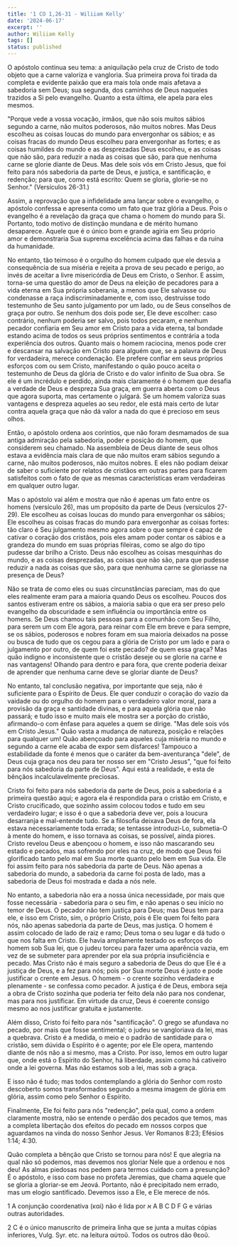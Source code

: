 ```yaml
---
title: '1 CO 1,26-31 - Wiliiam Kelly'
date: '2024-06-17'
excerpt: ''
author: Wiliiam Kelly
tags: []
status: published
---
```

O apóstolo continua seu tema: a aniquilação pela cruz de Cristo de todo
objeto que a carne valoriza e vangloria. Sua primeira prova foi tirada
da completa e evidente paixão que era mais tola onde mais afetava a
sabedoria sem Deus; sua segunda, dos caminhos de Deus naqueles trazidos
a Si pelo evangelho. Quanto a esta última, ele apela para eles mesmos.

"Porque vede a vossa vocação, irmãos, que não sois muitos sábios segundo
a carne, não muitos poderosos, não muitos nobres. Mas Deus escolheu as
coisas loucas do mundo para envergonhar os sábios; e as coisas fracas do
mundo Deus escolheu para envergonhar as fortes; e as coisas humildes do
mundo e as desprezadas Deus escolheu, e as coisas que não são, para
reduzir a nada as coisas que são, para que nenhuma carne se glorie
diante de Deus. Mas dele sois vós em Cristo Jesus, que foi feito para
nós sabedoria da parte de Deus, e justiça, e santificação, e redenção;
para que, como está escrito: Quem se gloria, glorie-se no Senhor."
(Versículos 26-31.)

Assim, a reprovação que a infidelidade ama lançar sobre o evangelho, o
apóstolo confessa e apresenta como um fato que traz glória a Deus. Pois
o evangelho é a revelação da graça que chama o homem do mundo para Si.
Portanto, todo motivo de distinção mundana e de mérito humano
desaparece. Aquele que é o único bom e grande agiria em Seu próprio amor
e demonstraria Sua suprema excelência acima das falhas e da ruína da
humanidade.

No entanto, tão teimoso é o orgulho do homem culpado que ele desvia a
consequência de sua miséria e rejeita a prova de seu pecado e perigo, ao
invés de aceitar a livre misericórdia de Deus em Cristo, o Senhor. E
assim, torna-se uma questão do amor de Deus na eleição de pecadores para
a vida eterna em Sua própria soberania, a menos que Ele salvasse ou
condenasse a raça indiscriminadamente e, com isso, destruísse todo
testemunho de Seu santo julgamento por um lado, ou de Seus conselhos de
graça por outro. Se nenhum dos dois pode ser, Ele deve escolher: caso
contrário, nenhum poderia ser salvo, pois todos pecaram, e nenhum
pecador confiaria em Seu amor em Cristo para a vida eterna, tal bondade
estando acima de todos os seus próprios sentimentos e contrária a toda
experiência dos outros. Quanto mais o homem raciocina, menos pode crer e
descansar na salvação em Cristo para alguém que, se a palavra de Deus
for verdadeira, merece condenação. Ele prefere confiar em seus próprios
esforços com ou sem Cristo, manifestando o quão pouco aceita o
testemunho de Deus da glória de Cristo e do valor infinito de Sua obra.
Se ele é um incrédulo e perdido, ainda mais claramente é o homem que
desafia a verdade de Deus e despreza Sua graça, em guerra aberta com o
Deus que agora suporta, mas certamente o julgará. Se um homem valoriza
suas vantagens e despreza aqueles ao seu redor, ele está mais certo de
lutar contra aquela graça que não dá valor a nada do que é precioso em
seus olhos.

Então, o apóstolo ordena aos coríntios, que não foram desmamados de sua
antiga admiração pela sabedoria, poder e posição do homem, que
considerem seu chamado. Na assembleia de Deus diante de seus olhos
estava a evidência mais clara de que não muitos eram sábios segundo a
carne, não muitos poderosos, não muitos nobres. E eles não podiam deixar
de saber o suficiente por relatos de cristãos em outras partes para
ficarem satisfeitos com o fato de que as mesmas características eram
verdadeiras em qualquer outro lugar.

Mas o apóstolo vai além e mostra que não é apenas um fato entre os
homens (versículo 26), mas um propósito da parte de Deus (versículos
27-29). Ele escolheu as coisas loucas do mundo para envergonhar os
sábios; Ele escolheu as coisas fracas do mundo para envergonhar as
coisas fortes: tão claro é Seu julgamento mesmo agora sobre o que sempre
é capaz de cativar o coração dos cristãos, pois eles amam poder contar
os sábios e a grandeza do mundo em suas próprias fileiras, como se algo
do tipo pudesse dar brilho a Cristo. Deus não escolheu as coisas
mesquinhas do mundo, e as coisas desprezadas, as coisas que não são,
para que pudesse reduzir a nada as coisas que são, para que nenhuma
carne se gloriasse na presença de Deus?

Não se trata de como eles ou suas circunstâncias pareciam, mas do que
eles realmente eram para a maioria quando Deus os escolheu. Poucos dos
santos estiveram entre os sábios, a maioria sabia o que era ser preso
pelo evangelho da obscuridade e sem influência ou importância entre os
homens. Se Deus chamou tais pessoas para a comunhão com Seu Filho, para
serem um com Ele agora, para reinar com Ele em breve e para sempre, se
os sábios, poderosos e nobres foram em sua maioria deixados na posse ou
busca de tudo que os cegou para a glória de Cristo por um lado e para o
julgamento por outro, de quem foi este pecado? de quem essa graça? Mas
quão indigno e inconsistente que o cristão deseje ou se glorie na carne
e nas vantagens! Olhando para dentro e para fora, que crente poderia
deixar de aprender que nenhuma carne deve se gloriar diante de Deus?

No entanto, tal conclusão negativa, por importante que seja, não é
suficiente para o Espírito de Deus. Ele quer conduzir o coração do vazio
da vaidade ou do orgulho do homem para o verdadeiro valor moral, para a
provisão da graça e santidade divinas, e para aquela glória que não
passará; e tudo isso e muito mais ele mostra ser a porção do cristão,
afirmando-o com ênfase para aqueles a quem se dirige. \"Mas dele sois
vós em Cristo Jesus.\" Quão vasta a mudança de natureza, posição e
relações para qualquer um! Quão abençoado para aqueles cuja miséria no
mundo e segundo a carne ele acaba de expor sem disfarces! Tampouco a
estabilidade da fonte é menos que o caráter da bem-aventurança \"dele\",
de Deus cuja graça nos deu para ter nosso ser em \"Cristo Jesus\", \"que
foi feito para nós sabedoria da parte de Deus\". Aqui está a realidade,
e esta de bênçãos incalculavelmente preciosas.

Cristo foi feito para nós sabedoria da parte de Deus, pois a sabedoria é
a primeira questão aqui; e agora ela é respondida para o cristão em
Cristo, e Cristo crucificado, que sozinho assim colocou todos e tudo em
seu verdadeiro lugar; e isso é o que a sabedoria deve ver, pois a
loucura desarranja e mal-entende tudo. Se a filosofia deixava Deus de
fora, ela estava necessariamente toda errada; se tentasse introduzi-Lo,
submetia-O à mente do homem, e isso tornava as coisas, se possível,
ainda piores. Cristo revelou Deus e abençoou o homem, e isso não
mascarando seu estado e pecados, mas sofrendo por eles na cruz, de modo
que Deus foi glorificado tanto pelo mal em Sua morte quanto pelo bem em
Sua vida. Ele foi assim feito para nós sabedoria da parte de Deus. Não
apenas a sabedoria do mundo, a sabedoria da carne foi posta de lado, mas
a sabedoria de Deus foi mostrada e dada a nós nele.

No entanto, a sabedoria não era a nossa única necessidade, por mais que
fosse necessária - sabedoria para o seu fim, e não apenas o seu início
no temor de Deus. O pecador não tem justiça para Deus; mas Deus tem para
ele, e isso em Cristo, sim, o próprio Cristo, pois é Ele quem foi feito
para nós, não apenas sabedoria da parte de Deus, mas justiça. O homem é
assim colocado de lado de raiz e ramo; Deus toma o seu lugar e dá tudo o
que nos falta em Cristo. Ele havia amplamente testado os esforços do
homem sob Sua lei, que o judeu torceu para fazer uma aparência vazia, em
vez de se submeter para aprender por ela sua própria insuficiência e
pecado. Mas Cristo não é mais seguro a sabedoria de Deus do que Ele é a
justiça de Deus, e a fez para nós; pois por Sua morte Deus é justo e
pode justificar o crente em Jesus. O homem - o crente sozinho verdadeira
e plenamente - se confessa como pecador. A justiça é de Deus, embora
seja a obra de Cristo sozinha que poderia ter feito dela não para nos
condenar, mas para nos justificar. Em virtude da cruz, Deus é coerente
consigo mesmo ao nos justificar gratuita e justamente.

Além disso, Cristo foi feito para nós "santificação". O grego se
afundava no pecado, por mais que fosse sentimental; o judeu se
vangloriava da lei, mas a quebrava. Cristo é a medida, o meio e o padrão
de santidade para o cristão, sem dúvida o Espírito é o agente; por ele
Ele opera, mantendo diante de nós não a si mesmo, mas a Cristo. Por
isso, lemos em outro lugar que, onde está o Espírito do Senhor, há
liberdade, assim como há cativeiro onde a lei governa. Mas não estamos
sob a lei, mas sob a graça.

E isso não é tudo; mas todos contemplando a glória do Senhor com rosto
descoberto somos transformados segundo a mesma imagem de glória em
glória, assim como pelo Senhor o Espírito.

Finalmente, Ele foi feito para nós "redenção", pela qual, como a ordem
claramente mostra, não se entende o perdão dos pecados que temos, mas a
completa libertação dos efeitos do pecado em nossos corpos que
aguardamos na vinda do nosso Senhor Jesus. Ver Romanos 8:23; Efésios
1:14; 4:30.

Quão completa a bênção que Cristo se tornou para nós! E que alegria na
qual não só podemos, mas devemos nos gloriar Nele que a ordenou e nos
deu! As almas piedosas nos pedem para termos cuidado com a presunção? É
o apóstolo, e isso com base no profeta Jeremias, que chama aquele que se
gloria a gloriar-se em Jeová. Portanto, não é precipitado nem errado,
mas um elogio santificado. Devemos isso a Ele, e Ele merece de nós.

1 A conjunção coordenativa (καί) não é lida por א A B C D F G e várias
outras autoridades.

2 C é o único manuscrito de primeira linha que se junta a muitas cópias
inferiores, Vulg. Syr. etc. na leitura αὐτοῦ. Todos os outros dão θεοῦ.
